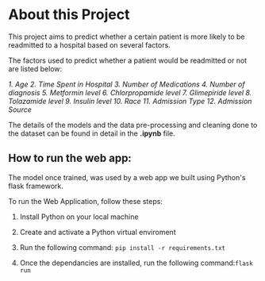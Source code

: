 
# About this Project

This project aims to predict whether a certain patient is more likely to be readmitted to a hospital based on several factors.

The factors used to predict whether a patient would be readmitted or not are listed below: 

 *1. Age
 2. Time Spent in Hospital
 3. Number of Medications
 4. Number of diagnosis
 5. Metformin level
 6. Chlorpropamide level
 7. Glimepiride level
 8. Tolazamide level
 9. Insulin level
 10. Race
 11. Admission Type
 12. Admission Source*
 
 The details of the models and the data pre-processing and cleaning done to the dataset can be found in detail in the **.ipynb** file.

## How to run the web app:

The model once trained, was used by a web app we built using Python's flask framework.

To run the Web Application, follow these steps:

 1. Install Python on your local machine
 2. Create and activate a Python virtual enviroment
 3. Run the following command: `pip install -r requirements.txt`

 4. Once the dependancies are installed, run the following command:`flask run`

